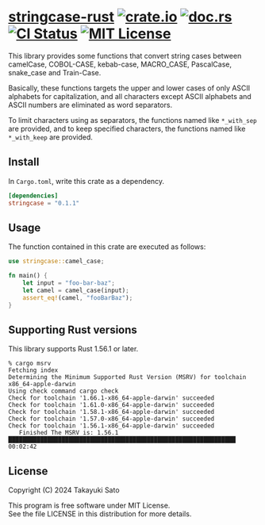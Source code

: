 # [stringcase-rust][repo-url] [![crate.io][crateio-img]][crateio-url] [![doc.rs][docrs-img]][docrs-url] [![CI Status][ci-img]][ci-url] [![MIT License][mit-img]][mit-url]

This library provides some functions that convert string cases between camelCase, COBOL-CASE, kebab-case, MACRO_CASE, PascalCase, snake_case and Train-Case.

Basically, these functions targets the upper and lower cases of only ASCII alphabets for capitalization, and all characters except ASCII alphabets and ASCII numbers are eliminated as word separators.

To limit characters using as separators, the functions named like `*_with_sep` are provided, and to keep specified characters, the functions named like `*_with_keep` are provided.

## Install

In `Cargo.toml`, write this crate as a dependency.

```toml
[dependencies]
stringcase = "0.1.1"
```

## Usage

The function contained in this crate are executed as follows:

```rust
use stringcase::camel_case;

fn main() {
    let input = "foo-bar-baz";
    let camel = camel_case(input);
    assert_eq!(camel, "fooBarBaz");
}
```

## Supporting Rust versions

This library supports Rust 1.56.1 or later.

```
% cargo msrv
Fetching index
Determining the Minimum Supported Rust Version (MSRV) for toolchain x86_64-apple-darwin
Using check command cargo check
Check for toolchain '1.66.1-x86_64-apple-darwin' succeeded
Check for toolchain '1.61.0-x86_64-apple-darwin' succeeded
Check for toolchain '1.58.1-x86_64-apple-darwin' succeeded
Check for toolchain '1.57.0-x86_64-apple-darwin' succeeded
Check for toolchain '1.56.1-x86_64-apple-darwin' succeeded
   Finished The MSRV is: 1.56.1   ████████████████████████████████████████████████████████████████ 00:02:42
```

## License

Copyright (C) 2024 Takayuki Sato

This program is free software under MIT License.<br>
See the file LICENSE in this distribution for more details.


[repo-url]: https://github.com/sttk/stringcase-rust
[crateio-img]: https://img.shields.io/badge/crate.io-ver.0.1.1-fc8d62?logo=rust
[crateio-url]: https://crates.io/crates/stringcase
[docrs-img]: https://img.shields.io/badge/doc.rs-stringcase-66c2a5?logo=docs.rs
[docrs-url]: https://docs.rs/stringcase
[ci-img]: https://github.com/sttk/stringcase-rust/actions/workflows/rust.yml/badge.svg?branch=main
[ci-url]: https://github.com/sttk/stringcase-rust/actions
[mit-img]: https://img.shields.io/badge/license-MIT-green.svg
[mit-url]: https://opensource.org/licenses/MIT
